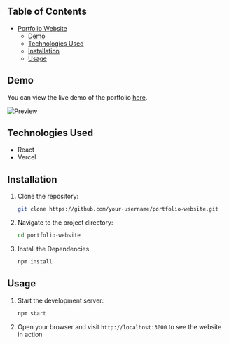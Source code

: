 ## Table of Contents

- [Portfolio Website](#portfolio-website)
  - [Demo](#demo)
  - [Technologies Used](#technologies-used)
  - [Installation](#installation)
  - [Usage](#usage)

## Demo

You can view the live demo of the portfolio [here](https://govindgupta.vercel.app/).

![Preview](https://github.com/Govind516/Portfolio-Website/assets/102366719/9391e31a-f75f-4c65-a175-e7a765314e08)

## Technologies Used

- React
- Vercel

## Installation

1. Clone the repository:
   ```sh
   git clone https://github.com/your-username/portfolio-website.git

2. Navigate to the project directory:
   ```sh
   cd portfolio-website

3. Install the Dependencies
   ```sh
   npm install

## Usage

1. Start the development server:
   ```sh
   npm start

2. Open your browser and visit `http://localhost:3000` to see the website in action
